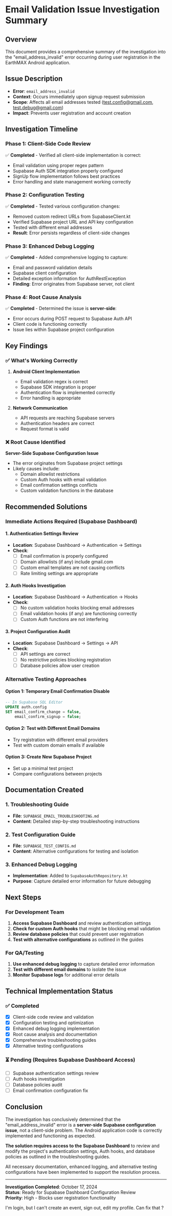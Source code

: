 # Email Validation Issue Investigation Summary

## Overview
This document provides a comprehensive summary of the investigation into the "email_address_invalid" error occurring during user registration in the EarthMAX Android application.

## Issue Description
- **Error**: `email_address_invalid` 
- **Context**: Occurs immediately upon signup request submission
- **Scope**: Affects all email addresses tested (test.config@gmail.com, test.debug@gmail.com)
- **Impact**: Prevents user registration and account creation

## Investigation Timeline

### Phase 1: Client-Side Code Review
✅ **Completed** - Verified all client-side implementation is correct:
- Email validation using proper regex pattern
- Supabase Auth SDK integration properly configured
- SignUp flow implementation follows best practices
- Error handling and state management working correctly

### Phase 2: Configuration Testing
✅ **Completed** - Tested various configuration changes:
- Removed custom redirect URLs from SupabaseClient.kt
- Verified Supabase project URL and API key configuration
- Tested with different email addresses
- **Result**: Error persists regardless of client-side changes

### Phase 3: Enhanced Debug Logging
✅ **Completed** - Added comprehensive logging to capture:
- Email and password validation details
- Supabase client configuration
- Detailed exception information for AuthRestException
- **Finding**: Error originates from Supabase server, not client

### Phase 4: Root Cause Analysis
✅ **Completed** - Determined the issue is **server-side**:
- Error occurs during POST request to Supabase Auth API
- Client code is functioning correctly
- Issue lies within Supabase project configuration

## Key Findings

### ✅ What's Working Correctly
1. **Android Client Implementation**
   - Email validation regex is correct
   - Supabase SDK integration is proper
   - Authentication flow is implemented correctly
   - Error handling is appropriate

2. **Network Communication**
   - API requests are reaching Supabase servers
   - Authentication headers are correct
   - Request format is valid

### ❌ Root Cause Identified
**Server-Side Supabase Configuration Issue**
- The error originates from Supabase project settings
- Likely causes include:
  - Domain allowlist restrictions
  - Custom Auth hooks with email validation
  - Email confirmation settings conflicts
  - Custom validation functions in the database

## Recommended Solutions

### Immediate Actions Required (Supabase Dashboard)

#### 1. Authentication Settings Review
- **Location**: Supabase Dashboard → Authentication → Settings
- **Check**:
  - [ ] Email confirmation is properly configured
  - [ ] Domain allowlists (if any) include gmail.com
  - [ ] Custom email templates are not causing conflicts
  - [ ] Rate limiting settings are appropriate

#### 2. Auth Hooks Investigation
- **Location**: Supabase Dashboard → Authentication → Hooks
- **Check**:
  - [ ] No custom validation hooks blocking email addresses
  - [ ] Email validation hooks (if any) are functioning correctly
  - [ ] Custom Auth functions are not interfering

#### 3. Project Configuration Audit
- **Location**: Supabase Dashboard → Settings → API
- **Check**:
  - [ ] API settings are correct
  - [ ] No restrictive policies blocking registration
  - [ ] Database policies allow user creation

### Alternative Testing Approaches

#### Option 1: Temporary Email Confirmation Disable
```sql
-- In Supabase SQL Editor
UPDATE auth.config 
SET email_confirm_change = false, 
    email_confirm_signup = false;
```

#### Option 2: Test with Different Email Domains
- Try registration with different email providers
- Test with custom domain emails if available

#### Option 3: Create New Supabase Project
- Set up a minimal test project
- Compare configurations between projects

## Documentation Created

### 1. Troubleshooting Guide
- **File**: `SUPABASE_EMAIL_TROUBLESHOOTING.md`
- **Content**: Detailed step-by-step troubleshooting instructions

### 2. Test Configuration Guide
- **File**: `SUPABASE_TEST_CONFIG.md`
- **Content**: Alternative configurations for testing and isolation

### 3. Enhanced Debug Logging
- **Implementation**: Added to `SupabaseAuthRepository.kt`
- **Purpose**: Capture detailed error information for future debugging

## Next Steps

### For Development Team
1. **Access Supabase Dashboard** and review authentication settings
2. **Check for custom Auth hooks** that might be blocking email validation
3. **Review database policies** that could prevent user registration
4. **Test with alternative configurations** as outlined in the guides

### For QA/Testing
1. **Use enhanced debug logging** to capture detailed error information
2. **Test with different email domains** to isolate the issue
3. **Monitor Supabase logs** for additional error details

## Technical Implementation Status

### ✅ Completed
- [x] Client-side code review and validation
- [x] Configuration testing and optimization
- [x] Enhanced debug logging implementation
- [x] Root cause analysis and documentation
- [x] Comprehensive troubleshooting guides
- [x] Alternative testing configurations

### ⏳ Pending (Requires Supabase Dashboard Access)
- [ ] Supabase authentication settings review
- [ ] Auth hooks investigation
- [ ] Database policies audit
- [ ] Email confirmation configuration fix

## Conclusion

The investigation has conclusively determined that the "email_address_invalid" error is a **server-side Supabase configuration issue**, not a client-side problem. The Android application code is correctly implemented and functioning as expected.

**The solution requires access to the Supabase Dashboard** to review and modify the project's authentication settings, Auth hooks, and database policies as outlined in the troubleshooting guides.

All necessary documentation, enhanced logging, and alternative testing configurations have been implemented to support the resolution process.

---

**Investigation Completed**: October 17, 2024  
**Status**: Ready for Supabase Dashboard Configuration Review  
**Priority**: High - Blocks user registration functionality

I'm login, but I can't create an event,  sign out, edit my profile. Can fix that ?